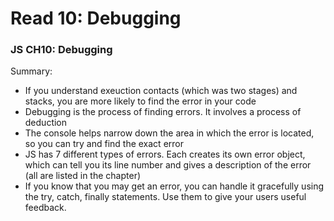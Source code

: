 # Read 10: Debugging

### JS CH10: Debugging

Summary: 
- If you understand exeuction contacts (which was two stages) and stacks, you are more likely to find the error in your code
- Debugging is the process of finding errors.  It involves a process of deduction 
- The console helps narrow down the area in which the error is located, so you can try and find the exact error 
- JS has 7 different types of errors.  Each creates its own error object, which can tell you its line number and gives a description of the error (all are listed in the chapter)
- If you know that you may get an error, you can handle it gracefully using the try, catch, finally statements.  Use them to give your users useful feedback.

